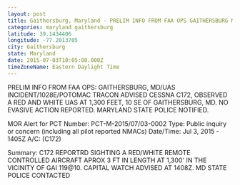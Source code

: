 ```yaml
---
layout: post
title: Gaithersburg, Maryland - PRELIM INFO FROM FAA OPS GAITHERSBURG MD UAS INCIDENT 1028E POTOMAC TRACON ADVISED CESSNA C172
categories: maryland gaithersburg
latitude: 39.1434406
longitude: -77.2013705
city: Gaithersburg
state: Maryland
date: 2015-07-03T10:05:00.000Z
timeZoneName: Eastern Daylight Time
---
```


PRELIM INFO FROM FAA OPS: GAITHERSBURG, MD/UAS INCIDENT/1028E/POTOMAC TRACON ADVISED CESSNA C172, OBSERVED A RED AND WHITE UAS AT 1,300 FEET, 10 SE OF GAITHERSBURG, MD. NO EVASIVE ACTION REPORTED. MARYLAND STATE POLICE NOTIFIED.


MOR Alert for PCT
Number: PCT-M-2015/07/03-0002
Type: Public inquiry or concern (including all pilot reported NMACs)
Date/Time: Jul 3, 2015 - 1405Z
A/C: (C172)

Summary: C172 REPORTRD SIGHTING A RED/WHITE REMOTE CONTROLLED AIRCRAFT APROX 3 FT IN LENGTH AT 1,300' IN THE VICINITY OF GAI 119@10. CAPITAL WATCH ADVISED AT 1408Z. MD STATE POLICE CONTACTED